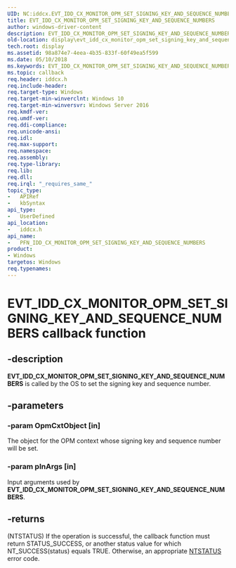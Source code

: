 ```yaml
---
UID: NC:iddcx.EVT_IDD_CX_MONITOR_OPM_SET_SIGNING_KEY_AND_SEQUENCE_NUMBERS
title: EVT_IDD_CX_MONITOR_OPM_SET_SIGNING_KEY_AND_SEQUENCE_NUMBERS
author: windows-driver-content
description: EVT_IDD_CX_MONITOR_OPM_SET_SIGNING_KEY_AND_SEQUENCE_NUMBERS is called by the OS to set the signing key and sequence number.
old-location: display\evt_idd_cx_monitor_opm_set_signing_key_and_sequence_numbers.htm
tech.root: display
ms.assetid: 98a874e7-4eea-4b35-833f-60f49ea5f599
ms.date: 05/10/2018
ms.keywords: EVT_IDD_CX_MONITOR_OPM_SET_SIGNING_KEY_AND_SEQUENCE_NUMBERS, EVT_IDD_CX_MONITOR_OPM_SET_SIGNING_KEY_AND_SEQUENCE_NUMBERS callback, EvtIddCxMonitorOpmSetSigningKeyAndSequenceNumbers, EvtIddCxMonitorOpmSetSigningKeyAndSequenceNumbers callback function [Display Devices], PFN_IDD_CX_MONITOR_OPM_SET_SIGNING_KEY_AND_SEQUENCE_NUMBERS, PFN_IDD_CX_MONITOR_OPM_SET_SIGNING_KEY_AND_SEQUENCE_NUMBERS callback function pointer [Display Devices], display.evt_idd_cx_monitor_opm_set_signing_key_and_sequence_numbers, iddcx/EvtIddCxMonitorOpmSetSigningKeyAndSequenceNumbers
ms.topic: callback
req.header: iddcx.h
req.include-header: 
req.target-type: Windows
req.target-min-winverclnt: Windows 10
req.target-min-winversvr: Windows Server 2016
req.kmdf-ver: 
req.umdf-ver: 
req.ddi-compliance: 
req.unicode-ansi: 
req.idl: 
req.max-support: 
req.namespace: 
req.assembly: 
req.type-library: 
req.lib: 
req.dll: 
req.irql: "_requires_same_"
topic_type:
-	APIRef
-	kbSyntax
api_type:
-	UserDefined
api_location:
-	iddcx.h
api_name:
-	PFN_IDD_CX_MONITOR_OPM_SET_SIGNING_KEY_AND_SEQUENCE_NUMBERS
product:
- Windows
targetos: Windows
req.typenames: 
---
```


# EVT_IDD_CX_MONITOR_OPM_SET_SIGNING_KEY_AND_SEQUENCE_NUMBERS callback function


## -description


<b>EVT_IDD_CX_MONITOR_OPM_SET_SIGNING_KEY_AND_SEQUENCE_NUMBERS</b> is called by the OS to set the signing key and sequence number.


## -parameters




### -param OpmCxtObject [in]

The object for the OPM context whose signing key and sequence number will be set.


### -param pInArgs [in]

Input arguments used by <b>EVT_IDD_CX_MONITOR_OPM_SET_SIGNING_KEY_AND_SEQUENCE_NUMBERS</b>.


## -returns




(NTSTATUS) If the operation is successful, the callback function must return STATUS_SUCCESS, or another status value for which NT_SUCCESS(status) equals TRUE. Otherwise, an appropriate <a href="https://msdn.microsoft.com/7792201b-63bb-4db5-803d-2af02893d505">NTSTATUS</a> error code. 
                    



